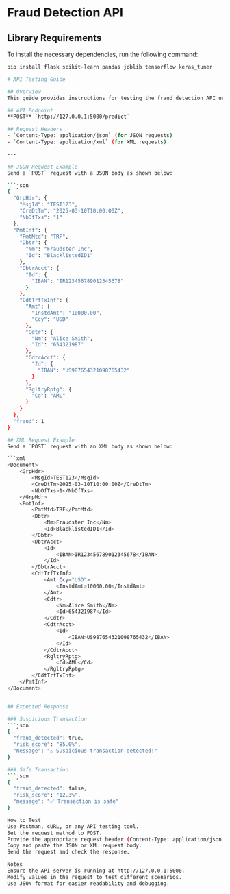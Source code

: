 # Fraud Detection API

## Library Requirements
To install the necessary dependencies, run the following command:

```sh
pip install flask scikit-learn pandas joblib tensorflow keras_tuner

# API Testing Guide

## Overview
This guide provides instructions for testing the fraud detection API using both JSON and XML request formats.

## API Endpoint
**POST** `http://127.0.0.1:5000/predict`

## Request Headers
- `Content-Type: application/json` (for JSON requests)
- `Content-Type: application/xml` (for XML requests)

---

## JSON Request Example
Send a `POST` request with a JSON body as shown below:

```json
{
  "GrpHdr": {
    "MsgId": "TEST123",
    "CreDtTm": "2025-03-10T10:00:00Z",
    "NbOfTxs": "1"
  },
  "PmtInf": {
    "PmtMtd": "TRF",
    "Dbtr": {
      "Nm": "Fraudster Inc",
      "Id": "BlacklistedID1"
    },
    "DbtrAcct": {
      "Id": {
        "IBAN": "IR123456789012345678"
      }
    },
    "CdtTrfTxInf": {
      "Amt": {
        "InstdAmt": "10000.00",
        "Ccy": "USD"
      },
      "Cdtr": {
        "Nm": "Alice Smith",
        "Id": "654321987"
      },
      "CdtrAcct": {
        "Id": {
          "IBAN": "US987654321098765432"
        }
      },
      "RgltryRptg": {
        "Cd": "AML"
      }
    }
  },
  "fraud": 1
}

## XML Request Example
Send a `POST` request with an XML body as shown below:

```xml
<Document>
    <GrpHdr>
        <MsgId>TEST123</MsgId>
        <CreDtTm>2025-03-10T10:00:00Z</CreDtTm>
        <NbOfTxs>1</NbOfTxs>
    </GrpHdr>
    <PmtInf>
        <PmtMtd>TRF</PmtMtd>
        <Dbtr>
            <Nm>Fraudster Inc</Nm>
            <Id>BlacklistedID1</Id>
        </Dbtr>
        <DbtrAcct>
            <Id>
                <IBAN>IR123456789012345678</IBAN>
            </Id>
        </DbtrAcct>
        <CdtTrfTxInf>
            <Amt Ccy="USD">
                <InstdAmt>10000.00</InstdAmt>
            </Amt>
            <Cdtr>
                <Nm>Alice Smith</Nm>
                <Id>654321987</Id>
            </Cdtr>
            <CdtrAcct>
                <Id>
                    <IBAN>US987654321098765432</IBAN>
                </Id>
            </CdtrAcct>
            <RgltryRptg>
                <Cd>AML</Cd>
            </RgltryRptg>
        </CdtTrfTxInf>
    </PmtInf>
</Document>


## Expected Response

### Suspicious Transaction
```json
{
  "fraud_detected": true,
  "risk_score": "85.0%",
  "message": "⚠️ Suspicious transaction detected!"
}

### Safe Transaction
```json
{
  "fraud_detected": false,
  "risk_score": "12.3%",
  "message": "✅ Transaction is safe"
}

How to Test
Use Postman, cURL, or any API testing tool.
Set the request method to POST.
Provide the appropriate request header (Content-Type: application/json or Content-Type: application/xml).
Copy and paste the JSON or XML request body.
Send the request and check the response.

Notes
Ensure the API server is running at http://127.0.0.1:5000.
Modify values in the request to test different scenarios.
Use JSON format for easier readability and debugging.
